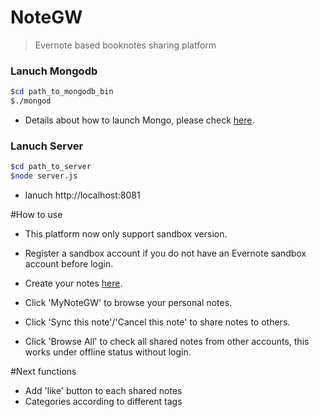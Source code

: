 
# NoteGW

>Evernote based booknotes sharing platform

### Lanuch Mongodb

 ```sh 
$cd path_to_mongodb_bin
$./mongod
  ```
* Details about how to launch Mongo, please check [here](http://docs.mongodb.org/manual/tutorial/manage-mongodb-processes).

### Lanuch Server
```sh 
$cd path_to_server
$node server.js
```
- lanuch http://localhost:8081



#How to use

- This platform now only support sandbox version.
 
- Register a sandbox account if you do not have an Evernote sandbox account before login.

- Create your notes [here](https://sandbox.evernote.com/).

- Click 'MyNoteGW' to browse your personal notes. 

- Click 'Sync this note'/'Cancel this note' to share notes to others.

- Click 'Browse All' to check all shared notes from other accounts, this works under offline status without login.


#Next functions

- Add 'like' button to each shared notes
- Categories according to different tags
